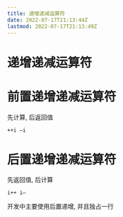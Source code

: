 ```yaml
---
title: 递增递减运算符
date: 2022-07-17T21:13:44Z
lastmod: 2022-07-17T21:13:49Z
---
```


# 递增递减运算符

# 前置递增递减运算符

先计算, 后返回值

`++i —i`

# 后置递增递减运算符

先返回值, 后计算

`i++ i—`

开发中主要使用后置递增, 并且独占一行
